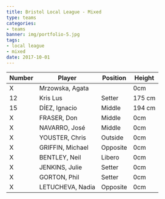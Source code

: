 ```yaml
---
title: Bristol Local League - Mixed
type: teams
categories:
- teams
banner: img/portfolio-5.jpg
tags:
- local league
- mixed
date: 2017-10-01
---
```


Number | Player | Position | Height
------ | ------ | -------- | -------
X | Mrzowska, Agata | | 0cm
12 | Kris Lus | Setter | 175 cm
15 | DÍEZ, Ignacio | Middle | 194 cm
X | FRASER, Don| Middle | 0cm
X | NAVARRO, José | Middle | 0cm
X | YOUSTER, Chris| Outside | 0cm
X | GRIFFIN, Michael | Opposite | 0cm
X | BENTLEY, Neil | Libero | 0cm
X | JENKINS, Julie | Setter | 0cm
X | GORTON, Phil | Setter | 0cm
X | LETUCHEVA, Nadia | Opposite | 0cm
